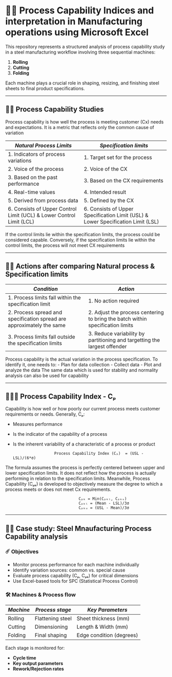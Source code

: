 # 🏊🏻 Process Capability Indices and interpretation in Manufacturing operations using Microsoft Excel
This repository represents a structured analysis of process capability study in a steel manufacturing workflow involving three sequential machines: 

1. **Rolling**
2. **Cutting**
3. **Folding**

Each machine plays a crucial role in shaping, resizing, and finishing steel sheets to final product specifications. 

---

## 🤹🏻 Process Capability Studies
Process capability is how well the process is meeting customer (Cx) needs and expectations. It is a metric that reflects only the common cause of variation

| *Natural Process Limits* | *Specification limits* |
|--------------------------|------------------------|
|1. Indicators of process variations | 1. Target set for the process |
|2. Voice of the process | 2. Voice of the CX |
|3. Based on the past performance | 3. Based on the CX requirements |
|4. Real-time values | 4. Intended result |
|5. Derived from process data | 5. Defined by the CX |
|6. Consists of Upper Control Limit (UCL) & Lower Control Limit (LCL)| 6. Consists of Upper Specification Limit (USL) & Lower Specification Limit (LSL) |
If the control limits lie within the specification limits, the process could be considered capable. Conversely, if the specification limits lie within the control limits, the process will not meet CX requirements

---

## 💪🏼 Actions after comparing Natural process & Specification limits
| *Condition* | *Action*|
|-------------|---------|
|1. Process limits fall within the specification limit |1. No action required|
|2. Process spread and specification spread are approximately the same | 2. Adjust the process centering to bring the batch within specification limits |
|3. Process limits fall outside the specification limits | 3. Reduce variability by partitioning and targetting the largest offender |
Process capability is the actual variation in the process specification. To identify it, one needs to:
    - Plan for data collection
    - Collect data
    - Plot and analyze the data
The same data which is used for stability and normality analysis can also be used for capability

---

## 🙅🏼‍♂️ Process Capability Index - Cₚ
Capability is how well or how poorly our current process meets customer requirements or needs. Generally, Cₚ:
- Measures performance
- Is the indicator of the capability of a process
- Is the inherent variability of a characteristic of a process or product

                        Process Capability Index (Cₚ)  = (USL - LSL)/(6*σ)
The formula assumes the process is perfectly centered between upper and lower specification limits. It does not reflect how the process is actually performing in relation to the specification limits. 
Meanwhile, Process Capability (Cₚₖ) is developed to objectively measure the degree to which a process meets or does not meet Cx requirements.

                                    Cₚₖ = Min(Cₚₖₗ, Cₚₖᵤ)
                                    Cₚₖₗ = (Mean - LSL)/3σ
                                    Cₚₖᵤ = (USL - Mean)/3σ

---

## 🚵🏽 Case study: Steel Mnaufacturing Process Capability analysis
### ☄️ Objectives
- Monitor process performance for each machine individually
- Identify variation sources: common vs. special cause
- Evaluate process capability (Cₚ, Cₚₖ) for critical dimensions
- Use Excel-based tools for SPC (Statistical Process Control)

### 🛠 Machines & Process flow
| *Machine* | *Process stage* | *Key Parameters* |
|-----------|-----------------|------------------|
| Rolling | Flattening steel | Sheet thickness (mm) |
| Cutting | Dimensioning | Length & Width (mm) |
| Folding | Final shaping | Edge condition (degrees) |

Each stage is monitored for:
- **Cycle time**
- **Key output parameters**
- **Rework/Rejection rates**


